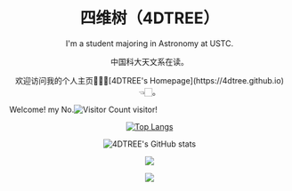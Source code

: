 <h1 align="center">四维树（4DTREE）</h1>
<p align="center">
I'm a student majoring in Astronomy at USTC. 
</p>
<p align="center">
中国科大天文系在读。
</p>
<p align="center">
欢迎访问我的个人主页🥳👉🏻[4DTREE's Homepage](https://4dtree.github.io)👈🏻。
</p>

Welcome! my No.<img src="https://profile-counter.glitch.me/4DTREE/count.svg" alt="Visitor Count"/> visitor!

<p align="center">
<a href="https://github.com/4DTREE/github-readme-stats">
  <img align="center" src="https://github-readme-stats.vercel.app/api/top-langs/?username=4DTREE&layout=compact" alt="Top Langs"/>
</a>
</p>

<p align="center">
<img align="center" src="https://github-readme-stats.vercel.app/api?username=4DTREE&show_icons=true" alt="4DTREE's GitHub stats"/>
</p>

<p align="center">
<a href="https://fxxkpython.com">
  <img align="center" src="https://github-profile-trophy.vercel.app/?username=4DTREE&row=1&column=4"/>
</a>
</p>

<p align="center">
<a href="https://fxxkpython.com">
  <img align="center" src="https://github-readme-stats.vercel.app/api?username=4DTREE&hide=contribs"/>
</a>
</p>

